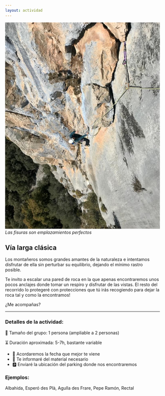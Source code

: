 ```yaml
---
layout: actividad
---
```


![Las fisuras son emplazamientos perfectos](./assets/img/vía-larga-clásica.jpg)
*Las fisuras son emplazamientos perfectos*

## Vía larga clásica
Los montañeros somos grandes amantes de la naturaleza e intentamos disfrutar de ella sin perturbar su equilibrio, dejando el mínimo rastro posible.

Te invito a escalar una pared de roca en la que apenas encontraremos unos pocos anclajes donde tomar un respiro y disfrutar de las vistas. El resto del recorrido lo protegeré con protecciones que tú irás recogiendo para dejar la roca tal y como la encontramos!

¿Me acompañas?

* * *

### Detalles de la actividad:<br>
👥 Tamaño del grupo: 1 persona (ampliable a 2 personas)

⏳ Duración aproximada: 5-7h, bastante variable

*	📅 Acordaremos la fecha que mejor te viene
*	🎒 Te informaré del material necesario
*	🅿️ Enviaré la ubicación del parking donde nos encontraremos

### Ejemplos:<br>
Albahida, Esperó des Plà, Agulla des Frare, Pepe Ramón, Rectal
